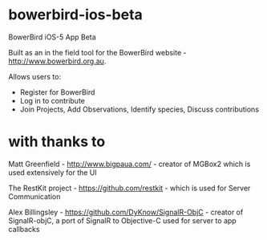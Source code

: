 bowerbird-ios-beta
==================

BowerBird iOS-5 App Beta

Built as an in the field tool for the BowerBird website - http://www.bowerbird.org.au.

Allows users to:
- Register for BowerBird
- Log in to contribute
- Join Projects, Add Observations, Identify species, Discuss contributions


with thanks to
==============

Matt Greenfield - http://www.bigpaua.com/ - creator of MGBox2 which is used extensively for the UI

The RestKit project - https://github.com/restkit - which is used for Server Communication

Alex Billingsley - https://github.com/DyKnow/SignalR-ObjC - creator of SignalR-objC, a port of SignalR to Objective-C used for server to app callbacks